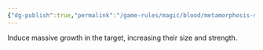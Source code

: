 ```yaml
---
{"dg-publish":true,"permalink":"/game-rules/magic/blood/metamorphosis-spells/gigantify/"}
---
```


Induce massive growth in the target, increasing their size and strength.